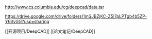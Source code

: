 
http://www.cs.columbia.edu/cg/deepcad/data.tar

https://drive.google.com/drive/folders/1mSJBZjKC-Z5I7pLPTgb4b5ZP-Y6itvGG?usp=sharing

[[开源项目/DeepCAD]]
[[论文笔记/DeepCAD]]